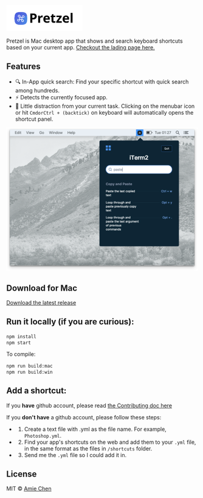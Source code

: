 <p align="left">
  <a href="https://www.amie-chen.com/pretzel/" target="_blank">
    <img alt="Parcel" src="./screenshot/logo.png" width="200">
  </a>
</p>

Pretzel is Mac desktop app that shows and search keyboard shortcuts based on your current app. [Checkout the lading page here.](https://www.amie-chen.com/pretzel)

## Features

* 🔍 In-App quick search: Find your specific shortcut with quick search among hundreds.
* ⚡ Detects the currently focused app.
* 🐠 Little distraction from your current task. Clicking on the menubar icon or hit `CmdorCtrl + (backtick)` on keyboard will automatically opens the shortcut panel.

![app-screen-shot](./screenshot/app-screen.png)

## Download for Mac

[Download the latest release](https://github.com/amiechen/pretzel/releases/tag/v0.5.0)

## Run it locally (if you are curious):

```
npm install
npm start
```

To compile:

```
npm run build:mac
npm run build:win
```

## Add a shortcut:

If you **have** github account, please read [the Contributing doc here](./docs/CONTRIBUTING.md)

If you **don't have** a github account, please follow these steps:

* 1.  Create a text file with <your-app-name>.yml as the file name. For example, `Photoshop.yml`.
* 2.  Find your app's shortcuts on the web and add them to your `.yml` file, in the same format as the files in `/shortcuts` folder.
* 3.  Send me the `.yml` file so I could add it in.

## License

MIT © [Amie Chen](https://amie-chen.com)
